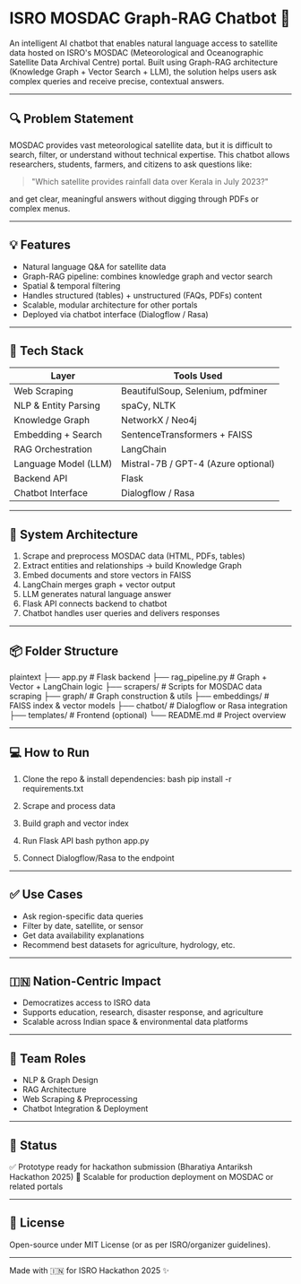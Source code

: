 # ISRO MOSDAC Graph-RAG Chatbot 🚀

An intelligent AI chatbot that enables natural language access to satellite data hosted on ISRO's MOSDAC (Meteorological and Oceanographic Satellite Data Archival Centre) portal. Built using Graph-RAG architecture (Knowledge Graph + Vector Search + LLM), the solution helps users ask complex queries and receive precise, contextual answers.

---

## 🔍 Problem Statement

MOSDAC provides vast meteorological satellite data, but it is difficult to search, filter, or understand without technical expertise. This chatbot allows researchers, students, farmers, and citizens to ask questions like:

> "Which satellite provides rainfall data over Kerala in July 2023?"

and get clear, meaningful answers without digging through PDFs or complex menus.

---

## 💡 Features

- Natural language Q&A for satellite data
- Graph-RAG pipeline: combines knowledge graph and vector search
- Spatial & temporal filtering
- Handles structured (tables) + unstructured (FAQs, PDFs) content
- Scalable, modular architecture for other portals
- Deployed via chatbot interface (Dialogflow / Rasa)

---

## 🧠 Tech Stack

| Layer                  | Tools Used                           |
|------------------------|--------------------------------------|
| Web Scraping           | BeautifulSoup, Selenium, pdfminer    |
| NLP & Entity Parsing   | spaCy, NLTK                          |
| Knowledge Graph        | NetworkX / Neo4j                     |
| Embedding + Search     | SentenceTransformers + FAISS         |
| RAG Orchestration      | LangChain                            |
| Language Model (LLM)   | Mistral-7B / GPT-4 (Azure optional)  |
| Backend API            | Flask                                |
| Chatbot Interface      | Dialogflow / Rasa                    |

---

## 🧩 System Architecture

1. Scrape and preprocess MOSDAC data (HTML, PDFs, tables)
2. Extract entities and relationships → build Knowledge Graph
3. Embed documents and store vectors in FAISS
4. LangChain merges graph + vector output
5. LLM generates natural language answer
6. Flask API connects backend to chatbot
7. Chatbot handles user queries and delivers responses

---

## 📦 Folder Structure

plaintext
├── app.py                 # Flask backend
├── rag_pipeline.py        # Graph + Vector + LangChain logic
├── scrapers/              # Scripts for MOSDAC data scraping
├── graph/                 # Graph construction & utils
├── embeddings/            # FAISS index & vector models
├── chatbot/               # Dialogflow or Rasa integration
├── templates/             # Frontend (optional)
└── README.md              # Project overview


---

## 💻 How to Run

1. Clone the repo & install dependencies:
bash
pip install -r requirements.txt

2. Scrape and process data
3. Build graph and vector index
4. Run Flask API
bash
python app.py

5. Connect Dialogflow/Rasa to the endpoint

---

## ✅ Use Cases
- Ask region-specific data queries
- Filter by date, satellite, or sensor
- Get data availability explanations
- Recommend best datasets for agriculture, hydrology, etc.

---

## 🇮🇳 Nation-Centric Impact
- Democratizes access to ISRO data
- Supports education, research, disaster response, and agriculture
- Scalable across Indian space & environmental data platforms

---

## 👥 Team Roles
- NLP & Graph Design
- RAG Architecture
- Web Scraping & Preprocessing
- Chatbot Integration & Deployment

---

## 📌 Status
✅ Prototype ready for hackathon submission (Bharatiya Antariksh Hackathon 2025)
🔄 Scalable for production deployment on MOSDAC or related portals

---

## 📃 License
Open-source under MIT License (or as per ISRO/organizer guidelines).

---

Made with 🇮🇳 for ISRO Hackathon 2025 ✨

